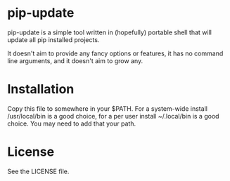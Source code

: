 # pip-update

pip-update is a simple tool written in (hopefully) portable shell that will update all pip installed projects.


It doesn't aim to provide any fancy options or features, it has no command line arguments, and it doesn't aim to grow any.


# Installation

Copy this file to somewhere in your $PATH. For a system-wide install /usr/local/bin is a good choice, for a per user install ~/.local/bin is a good choice. You may need to add that your path.


# License

See the LICENSE file.
